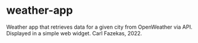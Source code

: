 # weather-app
Weather app that retrieves data for a given city from OpenWeather via API. Displayed in a simple web widget.
Carl Fazekas, 2022.